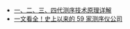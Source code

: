 * [一、二、三、四代测序技术原理详解](https://mp.weixin.qq.com/s?__biz=MzI2NjU0NTMzOA==&mid=2247483798&idx=1&sn=235f5b99114886b25901fa419d17d1f5&chksm=ea8d3043ddfab95574b1d5f8d4a2ddc9f4133dbf72c8535fa239748d52a0c36d87343a62cc6b&mpshare=1&scene=1&srcid=&sharer_sharetime=1576400846089&sharer_shareid=49bb68e4d4ad9f65af077f4e54025da0#rd)
* [一文看全！史上以来的 59 家测序仪公司](https://mp.weixin.qq.com/s?__biz=MzI5MTcwNjA4NQ==&mid=2247493640&idx=1&sn=fec3640afb0f72371b35837901522887&chksm=ec0e2d82db79a49401b911ef702d8e3121e8f02a37173f5aa519a944e3e153e4aaddf9ee6443&mpshare=1&scene=1&srcid=&sharer_sharetime=1590625401590&sharer_shareid=49bb68e4d4ad9f65af077f4e54025da0&key=b88684934f0217048fbddf855b039c4245fd73c8132de1a8e9c744614842cf37864d4cc8f57a3312801da4a13f06f3b6536b681100b52c99c74b97befe157c0a2f10b867feffb6f4ce437068c6e94726&ascene=1&uin=MjEyMzUzNDk2MQ%3D%3D&devicetype=Windows+XP&version=62060841&lang=zh_CN&exportkey=ASdYZ6y1pjEl634r916H7Cc%3D&pass_ticket=s%2BXTsJOlBLE09BNGRM0p%2BghhXqK7KfabmPk424lRkfAdqIWcr9toS1OMt5bvZLL4)
